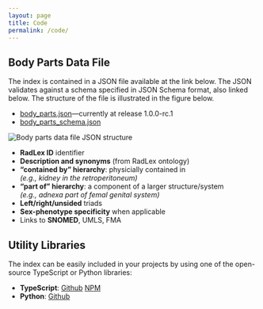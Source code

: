 ```yaml
---
layout: page
title: Code
permalink: /code/
---
```

## Body Parts Data File

The index is contained in a JSON file available at the link below. The JSON validates against a schema specified in JSON Schema format, also linked below. The structure of the file is illustrated in the figure below.

- [body_parts.json](https://raw.githubusercontent.com/talkasab/anatomiclocations.org/main/data/body_parts.json)—currently at release 1.0.0-rc.1
- [body_parts_schema.json](https://raw.githubusercontent.com/talkasab/anatomiclocations.org/main/data/body_parts_schema.json)

![Body parts data file JSON structure](/assets/JSONStructure.png "Body parts data file JSON structure")

* **RadLex ID** identifier
* **Description and synonyms** (from RadLex ontology)
* **“contained by” hierarchy**: physicially contained in <br> _(e.g., kidney in the retroperitoneum)_
* **“part of” hierarchy**: a component of a larger structure/system <br> _(e.g., adnexa part of femal genital system)_
* **Left/right/unsided** triads
* **Sex-phenotype specificity** when applicable
* Links to **SNOMED**, UMLS, FMA

## Utility Libraries

The index can be easily included in your projects by using one of the open-source TypeScript or Python libraries:

- **TypeScript**: [Github](https://github.com/talkasab/BodyPartIndex.ts) [NPM](https://www.npmjs.com/package/@talkasab/body_part_index)
- **Python**: [Github](https://github.com/talkasab/BodyPartIndex.py)
